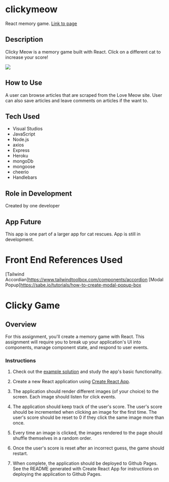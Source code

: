 # clickymeow
React memory game.
[Link to page](https://reekamaharaj.github.io/clickymeow/)

## Description
Clicky Meow is a memory game built with React. Click on a different cat to increase your score!

![](/images/clickymeow)

## How to Use
A user can browse articles that are scraped from the Love Meow site. User can also save articles and leave comments on articles if the want to.

## Tech Used

 - Visual Studios
 - JavaScript
 - Node.js
 - axios
 - Express
 - Heroku
 - mongoDb
 - mongoose
 - cheerio
 - Handlebars

## Role in Development
Created by one developer

## App Future
This app is one part of a larger app for cat rescues. App is still in development.

# Front End References Used
[Tailwind Accordian]https://www.tailwindtoolbox.com/components/accordion
[Modal Popup]https://sabe.io/tutorials/how-to-create-modal-popup-box
# Clicky Game

## Overview

For this assignment, you'll create a memory game with React. This assignment will require you to break up your application's UI into components, manage component state, and respond to user events.

### Instructions

1. Check out the [example solution](https://clicky-game.netlify.com/) and study the app's basic functionality.

2. Create a new React application using [Create React App](https://github.com/facebookincubator/create-react-app).

3. The application should render different images (of your choice) to the screen. Each image should listen for click events.

4. The application should keep track of the user's score. The user's score should be incremented when clicking an image for the first time. The user's score should be reset to 0 if they click the same image more than once.

5. Every time an image is clicked, the images rendered to the page should shuffle themselves in a random order.

6. Once the user's score is reset after an incorrect guess, the game should restart.

7. When complete, the application should be deployed to Github Pages. See the README generated with Create React App for instructions on deploying the application to Github Pages.
